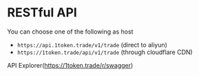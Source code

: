 # RESTful API

You can choose one of the following as host
  
  * `https://api.1token.trade/v1/trade`  (direct to aliyun)  
  * `https://1token.trade/api/v1/trade`  (through cloudflare CDN)


API Explorer(https://1token.trade/r/swagger)
